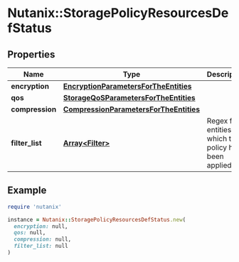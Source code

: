 # Nutanix::StoragePolicyResourcesDefStatus

## Properties

| Name | Type | Description | Notes |
| ---- | ---- | ----------- | ----- |
| **encryption** | [**EncryptionParametersForTheEntities**](EncryptionParametersForTheEntities.md) |  | [optional] |
| **qos** | [**StorageQoSParametersForTheEntities**](StorageQoSParametersForTheEntities.md) |  | [optional] |
| **compression** | [**CompressionParametersForTheEntities**](CompressionParametersForTheEntities.md) |  | [optional] |
| **filter_list** | [**Array&lt;Filter&gt;**](Filter.md) | Regex for entities on which the policy has been applied | [optional] |

## Example

```ruby
require 'nutanix'

instance = Nutanix::StoragePolicyResourcesDefStatus.new(
  encryption: null,
  qos: null,
  compression: null,
  filter_list: null
)
```

